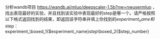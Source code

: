 分析wandb项目 https://wandb.ai/mluo/deepscaler-1.5b?nw=nwusermluo ，找出表现最好的实验，并且找到该实验中表现最好的step是哪一个。请严格按照以下格式返回找到的结果，即返回该字符串并填上你找到的$experiment_name和$step：experiment_\boxed_1{$experiment_name}_step_\boxed_2{$step_number}
